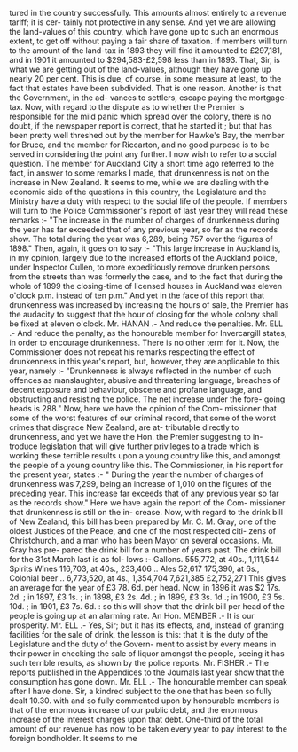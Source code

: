 tured in the country successfully. This amounts almost entirely to a revenue tariff; it is cer- tainly not protective in any sense. And yet we are allowing the land-values of this country, which have gone up to such an enormous extent, to get off without paying a fair share of taxation. If members will turn to the amount of the land-tax in 1893 they will find it amounted to £297,181, and in 1901 it amounted to $294,583-£2,598 less than in 1893. That, Sir, is what we are getting out of the land-values, although they have gone up nearly 20 per cent. This is due, of course, in some measure at least, to the fact that estates have been subdivided. That is one reason. Another is that the Government, in the ad- vances to settlers, escape paying the mortgage- tax. Now, with regard to the dispute as to whether the Premier is responsible for the mild panic which spread over the colony, there is no doubt, if the newspaper report is correct, that he started it ; but that has been pretty well threshed out by the member for Hawke's Bay, the member for Bruce, and the member for Riccarton, and no good purpose is to be served in considering the point any further. I now wish to refer to a social question. The member for Auckland City a short time ago referred to the fact, in answer to some remarks I made, that drunkenness is not on the increase in New Zealand. It seems to me, while we are dealing with the economic side of the questions in this country, the Legislature and the Ministry have a duty with respect to the social life of the people. If members will turn to the Police Commissioner's report of last year they will read these remarks :- "The increase in the number of charges of drunkenness during the year has far exceeded that of any previous year, so far as the records show. The total during the year was 6,289, being 757 over the figures of 1898." Then, again, it goes on to say :- "This large increase in Auckland is, in my opinion, largely due to the increased efforts of the Auckland police, under Inspector Cullen, to more expeditiously remove drunken persons from the streets than was formerly the case, and to the fact that during the whole of 1899 the closing-time of licensed houses in Auckland was eleven o'clock p.m. instead of ten p.m." And yet in the face of this report that drunkenness was increased by increasing the hours of sale, the Premier has the audacity to suggest that the hour of closing for the whole colony shall be fixed at eleven o'clock. Mr. HANAN .- And reduce the penalties. Mr. ELL .- And reduce the penalty, as the honourable member for Invercargill states, in order to encourage drunkenness. There is no other term for it. Now, the Commissioner does not repeat his remarks respecting the effect of drunkenness in this year's report, but, however, they are applicable to this year, namely :- "Drunkenness is always reflected in the number of such offences as manslaughter, abusive and threatening language, breaches of decent exposure and behaviour, obscene and profane language, and obstructing and resisting the police. The net increase under the fore- going heads is 288." Now, here we have the opinion of the Com- missioner that some of the worst features of our criminal record, that some of the worst crimes that disgrace New Zealand, are at- tributable directly to drunkenness, and yet we have the Hon. the Premier suggesting to in- troduce legislation that will give further privileges to a trade which is working these terrible results upon a young country like this, and amongst the people of a young country like this. The Commissioner, in his report for the present year, states :- " During the year the number of charges of drunkenness was 7,299, being an increase of 1,010 on the figures of the preceding year. This increase far exceeds that of any previous year so far as the records show." Here we have again the report of the Com- missioner that drunkenness is still on the in- crease. Now, with regard to the drink bill of New Zealand, this bill has been prepared by Mr. C. M. Gray, one of the oldest Justices of the Peace, and one of the most respected citi- zens of Christchurch, and a man who has been Mayor on several occasions. Mr. Gray has pre- pared the drink bill for a number of years past. The drink bill for the 31st March last is as fol- lows :- Gallons. 555,772, at 40s., 1,111,544 Spirits Wines 116,703, at 40s., 233,406 .. Ales 52,617 175,390, at 6s., Colonial beer .. 6,773,520, at 4s., 1,354,704 7,621,385 £2,752,271 This gives an average for the year of £3 78. 6d. per head. Now, in 1896 it was $2 17s. 2d. ; in 1897, £3 1s. ; in 1898, £3 2s. 4d. ; in 1899, £3 3s. 1d .; in 1900, £3 5s. 10d. ; in 1901, £3 7s. 6d. : so this will show that the drink bill per head of the people is going up at an alarming rate. An Hon. MEMBER .- It is our prosperity. Mr. ELL .- Yes, Sir; but it has its effects, and, instead of granting facilities for the sale of drink, the lesson is this: that it is the duty of the Legislature and the duty of the Govern- ment to assist by every means in their power in checking the sale of liquor amongst the people, seeing it has such terrible results, as shown by the police reports. Mr. FISHER .- The reports published in the Appendices to the Journals last year show that the consumption has gone down. Mr. ELL .- The honourable member can speak after I have done. Sir, a kindred subject to the one that has been so fully dealt 10.30. with and so fully commented upon by honourable members is that of the enormous increase of our public debt, and the enormous increase of the interest charges upon that debt. One-third of the total amount of our revenue has now to be taken every year to pay interest to the foreign bondholder. It seems to me 